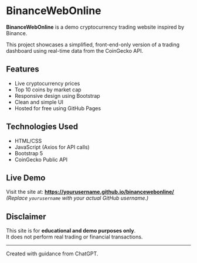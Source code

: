 
# BinanceWebOnline

**BinanceWebOnline** is a demo cryptocurrency trading website inspired by Binance.

This project showcases a simplified, front-end-only version of a trading dashboard using real-time data from the CoinGecko API.

## Features

- Live cryptocurrency prices
- Top 10 coins by market cap
- Responsive design using Bootstrap
- Clean and simple UI
- Hosted for free using GitHub Pages

## Technologies Used

- HTML/CSS
- JavaScript (Axios for API calls)
- Bootstrap 5
- CoinGecko Public API

## Live Demo

Visit the site at: **https://yourusername.github.io/binancewebonline/**  
*(Replace `yourusername` with your actual GitHub username.)*

## Disclaimer

This site is for **educational and demo purposes only**.  
It does not perform real trading or financial transactions.

---

Created with guidance from ChatGPT.
